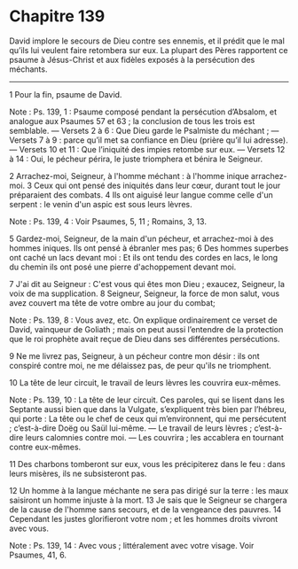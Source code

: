 # Chapitre 139

David implore le secours de Dieu contre ses ennemis, et il prédit que le mal qu’ils lui veulent faire retombera sur eux.
La plupart des Pères rapportent ce psaume à Jésus-Christ et aux fidèles exposés à la persécution des méchants.

***

1 Pour la fin, psaume de David.

<span class="bible-note">Note : </span> Ps. 139, 1 : Psaume composé pendant la persécution d’Absalom, et analogue aux Psaumes 57 et 63 ; la conclusion de tous les trois est semblable. ― Versets 2 à 6 : Que Dieu garde le Psalmiste du méchant ; ― Versets 7 à 9 : parce qu’il met sa confiance en Dieu (prière qu’il lui adresse). ― Versets 10 et 11 : Que l’iniquité des impies retombe sur eux. ― Versets 12 à 14 : Oui, le pécheur périra, le juste triomphera et bénira le Seigneur.


2 Arrachez-moi, Seigneur, à l'homme méchant : à l'homme inique arrachez-moi. 3 Ceux qui ont pensé des iniquités dans leur cœur, durant tout le jour préparaient des combats. 4 Ils ont aiguisé leur langue comme celle d'un serpent : le venin d'un aspic est sous leurs lèvres.

<span class="bible-note">Note : </span> Ps. 139, 4 : Voir Psaumes, 5, 11 ; Romains, 3, 13.


5 Gardez-moi, Seigneur, de la main d'un pécheur, et arrachez-moi à des hommes iniques. Ils ont pensé à ébranler mes pas; 6 Des hommes superbes ont caché un lacs devant moi : Et ils ont tendu des cordes en lacs, le long du chemin ils ont posé une pierre d'achoppement devant moi.


7 J'ai dit au Seigneur : C'est vous qui êtes mon Dieu ; exaucez, Seigneur, la voix de ma supplication. 8 Seigneur, Seigneur, la force de mon salut, vous avez couvert ma tête de votre ombre au jour du combat;

<span class="bible-note">Note : </span> Ps. 139, 8 : Vous avez, etc. On explique ordinairement ce verset de David, vainqueur de Goliath ; mais on peut aussi l’entendre de la protection que le roi prophète avait reçue de Dieu dans ses différentes persécutions.

9 Ne me livrez pas, Seigneur, à un pécheur contre mon désir : ils ont conspiré contre moi, ne me délaissez pas, de peur qu'ils ne triomphent.


10 La tête de leur circuit, le travail de leurs lèvres les couvrira eux-mêmes.

<span class="bible-note">Note : </span> Ps. 139, 10 : La tête de leur circuit. Ces paroles, qui se lisent dans les Septante aussi bien que dans la Vulgate, s’expliquent très bien par l’hébreu, qui porte : La tête ou le chef de ceux qui m’environnent, qui me persécutent ; c’est-à-dire Doëg ou Saül lui-même. ― Le travail de leurs lèvres ; c’est-à-dire leurs calomnies contre moi. ― Les couvrira ; les accablera en tournant contre eux-mêmes.

11 Des charbons tomberont sur eux, vous les précipiterez dans le feu : dans leurs misères, ils ne subsisteront pas.


12 Un homme à la langue méchante ne sera pas dirigé sur la terre : les maux saisiront un homme injuste à la mort. 13 Je sais que le Seigneur se chargera de la cause de l'homme sans secours, et de la vengeance des pauvres. 14 Cependant les justes glorifieront votre nom ; et les hommes droits vivront avec vous.

<span class="bible-note">Note : </span> Ps. 139, 14 : Avec vous ; littéralement avec votre visage. Voir Psaumes, 41, 6.

